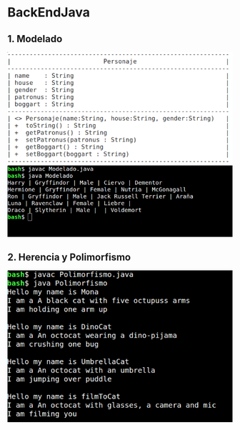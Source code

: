# BackEndJava

## 1. Modelado
![uml](1_PracticaHarry/screenShots/uml.png)
![Modelado](1_PracticaHarry/screenShots/Modelado.png)

## 2. Herencia y Polimorfismo
![Polimorfismo](2_practicaMona/screenshots/running.png)
